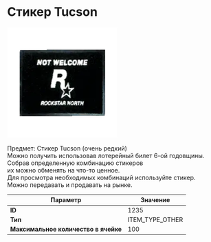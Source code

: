 # Стикер Tucson

![Item Image](../img/1235.webp?raw=true)

Предмет: Стикер Tucson (очень редкий)<br>Можно получить использовав лотерейный билет 6-ой годовщины.<br>Собрав определенную комбинацию стикеров<br>их можно обменять на что-то ценное.<br>Для просмотра необходимых комбинаций используйте стикер.<br>Можно передавать и продавать на рынке.


| Параметр | Значение |
|----------|----------|
| **ID** | 1235 |
| **Тип** | ITEM_TYPE_OTHER |
| **Максимальное количество в ячейке** | 100 |

